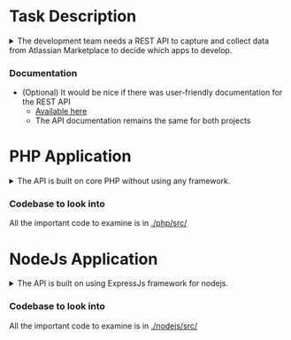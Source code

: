# Task Description
<details>
<summary>The development team needs a REST API to capture and collect data from Atlassian Marketplace to decide
which apps to develop.</summary>

The Atlassian Marketplace API has to be used for this:
https://developer.atlassian.com/platform/marketplace/rest/v2/api-group-apps/#api-addons-get

### Create a REST API with the following features:
* A user can make a request to get the apps from the Atlassian Marketplace.
### The apps can be filtered by :

  * [x] [Application](https://developer.atlassian.com/platform/marketplace/rest/v2/api-group-applications/#api-applications-get)
  * [x] Hosting type
  * [x] Filter
  * [x] Search text
  * [x] (Additional) The endpoint has all the available filters provided by the Atlasian Rest API

### The response should contain the following information:

  * [x] The name of the app
  * [x] The description of the app
  * [x] The link to the app in the Atlassian Marketplace
  * [x] The categories of the app
  * [x] The vendor of the app
  * [x] The average stars for the app
  * [x] The number of reviews
  * [x] The number of downloads
  * [x] The number of the installs
  * [x] The number of users of the app

</details>

### Documentation
* (Optional) It would be nice if there was user-friendly documentation for the REST API
  * [Available here](https://mubasharkk.github.io/atlassian/)
  * The API documentation remains the same for both projects


# PHP Application 

<details>
<summary>The API is built on core PHP without using any framework.</summary>

### Running the PHP application

```
#go to the php app directory
$ cd php/

#insalling composer dependencies
$ composer install

#executing the index.php file
$ php -S localhost:8000 ./index.php
```


### Testing the PHP application with PhpUnit

```
$ ./vendor/bin/phpunit ./tests/AddonServiceTest.php
```
</details>

### Codebase to look into
All the important code to examine is in [./php/src/](https://github.com/mubasharkk/atlassian/tree/master/php/src)

# NodeJs Application

<details>
<summary>The API is built on using ExpressJs framework for nodejs.</summary>

```
#go to the nodejs app directory
$ cd nodejs/

#insalling NPM dependencies
$ npm install

#executing the app.js file
$ npm start

OR 

$ node app.js
```
</details>

### Codebase to look into
All the important code to examine is in [./nodejs/src/](https://github.com/mubasharkk/atlassian/tree/master/nodejs/src)

